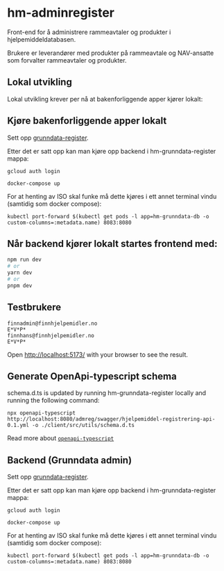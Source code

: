 # hm-adminregister

Front-end for å administrere rammeavtaler og produkter i hjelpemiddeldatabasen.

Brukere er leverandører med produkter på rammeavtale og NAV-ansatte som forvalter rammeavtaler og produkter. 

## Lokal utvikling

Lokal utvikling krever per nå at bakenforliggende apper kjører lokalt: 

## Kjøre bakenforliggende apper lokalt

Sett opp [grunndata-register](https://github.com/navikt/hm-grunndata-register).

Etter det er satt opp kan man kjøre opp backend i hm-grunndata-register mappa:

```
gcloud auth login

docker-compose up
```

For at henting av ISO skal funke må dette kjøres i ett annet terminal vindu (samtidig som docker compose):

```
kubectl port-forward $(kubectl get pods -l app=hm-grunndata-db -o custom-columns=:metadata.name) 8083:8080
```

## Når backend kjører lokalt startes frontend med:

```bash
npm run dev
# or
yarn dev
# or
pnpm dev
```

## Testbrukere

 ```
 finnadmin@finnhjelpemidler.no
 E*V*P*
 finnhans@finnhjelpemidler.no
 E*V*P*
 ```

Open [http://localhost:5173/](http://localhost:5173/) with your browser to see the result.

## Generate OpenApi-typescript schema

schema.d.ts is updated by running hm-grunndata-register locally and running the following command:

```
npx openapi-typescript http://localhost:8080/admreg/swagger/hjelpemiddel-registrering-api-0.1.yml -o ./client/src/utils/schema.d.ts
```

Read more about [`openapi-typescript`](https://www.npmjs.com/package/openapi-typescript?activeTab=readme)

## Backend (Grunndata admin)

Sett opp [grunndata-register](https://github.com/navikt/hm-grunndata-register).

Etter det er satt opp kan man kjøre opp backend i hm-grunndata-register mappa:

```
gcloud auth login

docker-compose up
```

For at henting av ISO skal funke må dette kjøres i ett annet terminal vindu (samtidig som docker compose):

```
kubectl port-forward $(kubectl get pods -l app=hm-grunndata-db -o custom-columns=:metadata.name) 8083:8080
```

